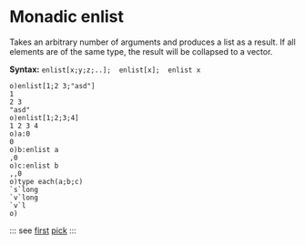 # Monadic enlist

Takes an arbitrary number of arguments and produces a list as a result. If all elements are of the same type, the result will be collapsed to a vector.

**Syntax:** ```enlist[x;y;z;..];  enlist[x];  enlist x```

```o
o)enlist[1;2 3;"asd"]
1
2 3
"asd"
o)enlist[1;2;3;4]
1 2 3 4
o)a:0
0
o)b:enlist a
,0
o)c:enlist b
,,0
o)type each(a;b;c)
`s`long
`v`long
`v`l
o)
```


::: see
[first](/verbs/list/first.md)
[pick](/verbs/list/pick.md)
:::
